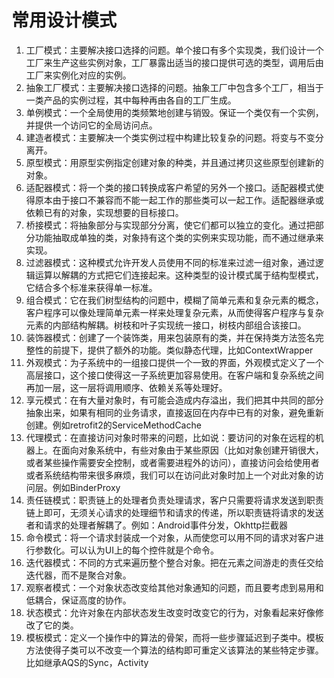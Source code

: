 # 常用设计模式

1. 工厂模式：主要解决接口选择的问题。单个接口有多个实现类，我们设计一个工厂来生产这些实例对象，工厂暴露出适当的接口提供可选的类型，调用后由工厂来实例化对应的实例。
2. 抽象工厂模式：主要解决接口选择的问题。抽象工厂中包含多个工厂，相当于一类产品的实例过程，其中每种再由各自的工厂生成。
3. 单例模式：一个全局使用的类频繁地创建与销毁。保证一个类仅有一个实例，并提供一个访问它的全局访问点。
4. 建造者模式：主要解决一个类实例过程中构建比较复杂的问题。将变与不变分离开。
5. 原型模式：用原型实例指定创建对象的种类，并且通过拷贝这些原型创建新的对象。
6. 适配器模式：将一个类的接口转换成客户希望的另外一个接口。适配器模式使得原本由于接口不兼容而不能一起工作的那些类可以一起工作。适配器继承或依赖已有的对象，实现想要的目标接口。
7. 桥接模式：将抽象部分与实现部分分离，使它们都可以独立的变化。通过把部分功能抽取成单独的类，对象持有这个类的实例来实现功能，而不通过继承来实现。
8. 过滤器模式：这种模式允许开发人员使用不同的标准来过滤一组对象，通过逻辑运算以解耦的方式把它们连接起来。这种类型的设计模式属于结构型模式，它结合多个标准来获得单一标准。
9. 组合模式：它在我们树型结构的问题中，模糊了简单元素和复杂元素的概念，客户程序可以像处理简单元素一样来处理复杂元素，从而使得客户程序与复杂元素的内部结构解耦。树枝和叶子实现统一接口，树枝内部组合该接口。
10. 装饰器模式：创建了一个装饰类，用来包装原有的类，并在保持类方法签名完整性的前提下，提供了额外的功能。类似静态代理，比如ContextWrapper
11. 外观模式：为子系统中的一组接口提供一个一致的界面，外观模式定义了一个高层接口，这个接口使得这一子系统更加容易使用。在客户端和复杂系统之间再加一层，这一层将调用顺序、依赖关系等处理好。
12. 享元模式：在有大量对象时，有可能会造成内存溢出，我们把其中共同的部分抽象出来，如果有相同的业务请求，直接返回在内存中已有的对象，避免重新创建。例如retrofit2的ServiceMethodCache
13. 代理模式：在直接访问对象时带来的问题，比如说：要访问的对象在远程的机器上。在面向对象系统中，有些对象由于某些原因（比如对象创建开销很大，或者某些操作需要安全控制，或者需要进程外的访问），直接访问会给使用者或者系统结构带来很多麻烦，我们可以在访问此对象时加上一个对此对象的访问层。例如BinderProxy
14. 责任链模式：职责链上的处理者负责处理请求，客户只需要将请求发送到职责链上即可，无须关心请求的处理细节和请求的传递，所以职责链将请求的发送者和请求的处理者解耦了。例如：Android事件分发，Okhttp拦截器
15. 命令模式：将一个请求封装成一个对象，从而使您可以用不同的请求对客户进行参数化。可以认为UI上的每个控件就是个命令。
16. 迭代器模式：不同的方式来遍历整个整合对象。把在元素之间游走的责任交给迭代器，而不是聚合对象。
17. 观察者模式：一个对象状态改变给其他对象通知的问题，而且要考虑到易用和低耦合，保证高度的协作。
18. 状态模式：允许对象在内部状态发生改变时改变它的行为，对象看起来好像修改了它的类。
19. 模板模式：定义一个操作中的算法的骨架，而将一些步骤延迟到子类中。模板方法使得子类可以不改变一个算法的结构即可重定义该算法的某些特定步骤。比如继承AQS的Sync，Activity